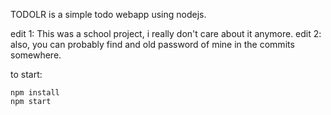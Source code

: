 TODOLR is a simple todo webapp using nodejs.

edit 1: This was a school project, i really don't care about it anymore.
edit 2: also, you can probably find and old password of mine in the commits somewhere.

to start: 
```
npm install
npm start
```
